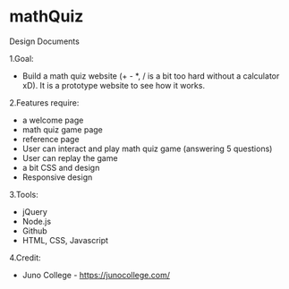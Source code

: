 # mathQuiz

Design Documents

1.Goal:
- Build a math quiz website (+ - *, / is a bit too hard without a calculator xD). It is a prototype website to see how it works.

2.Features require:
- a welcome page
- math quiz game page
- reference page
- User can interact and play math quiz game (answering 5 questions)
- User can replay the game
- a bit CSS and design
- Responsive design

3.Tools:
- jQuery
- Node.js
- Github
- HTML, CSS, Javascript

4.Credit:
- Juno College - https://junocollege.com/
